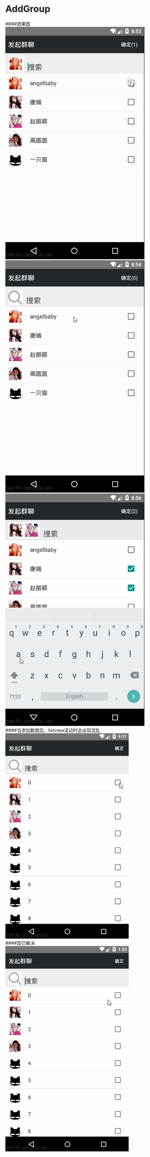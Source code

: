 # AddGroup

####效果图
![](https://github.com/JoeyCurry/AddGroup/raw/master/pic/1.gif)
![](https://github.com/JoeyCurry/AddGroup/raw/master/pic/2.gif)  <br>
![](https://github.com/JoeyCurry/AddGroup/raw/master/pic/3.gif)  <br>
####当添加数据后，listview滚动时会出现混乱 <br>
![](https://github.com/JoeyCurry/AddGroup/raw/master/pic/5.gif)  <br>
####现已解决 <br>
![](https://github.com/JoeyCurry/AddGroup/raw/master/pic/4.gif)  <br>
